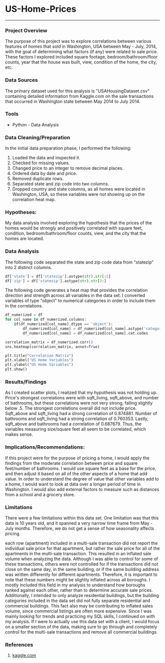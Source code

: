 # US-Home-Prices

---

### Project Overview

The purpose of this project was to explore correlations between various features of homes that sold in Washington, USA between May - July, 2014, with the goal of determining what factors (if any) were related to sale price. These factors I explored included square footage, bedroom/bathroom/floor counts, year that the house was built, view, condition of the home, the city, etc.

### Data Sources

The primary dataset used for this analysis is "USAHousingDataset.csv" containing detailed information from Kaggle.com on the sale transactions that occurred in Washington state between May 2014 to July 2014.

### Tools

- Python - Data Analysis

### Data Cleaning/Preparation
In the initial data preparation phase, I performed the following:
1. Loaded the data and inspected it.
2. Checked for missing values.
3. Changed price to an integer to remove decimal places.
4. Ordered data by date and price.
5. Removed duplicate rows.
6. Separated state and zip code into two columns.
7. Dropped country and state columns, as all homes were located in Washington, USA, so these variables were not showing up on the correlation heat map.

### Hypotheses:

My data analysis involved exploring the hypothesis that the prices of the homes would be strongly and positively correlated with square feet, condition, bedroom/bathroom/floor counts, view, and the city that the homes are located.

### Data Analysis

The following code separated the state and zip code data from "statezip" into 2 distinct columns.

```python
df['state'] = df['statezip'].astype(str).str[:2]
df['zip'] = df['statezip'].astype(str).str[2:]
```

The following code generates a heat map that provides the correlation direction and strength across all variables in the data set. I converted variables of type "object" to numerical categories in order to include them in the correlations.

```python
df_numerized = df
for col_name in df_numerized.columns:
    if(df_numerized[col_name].dtype == 'object'):
        df_numerized[col_name] = df_numerized[col_name].astype('category')
        df_numerized[col_name] = df_numerized[col_name].cat.codes

correlation_matrix = df_numerized.corr()
sns.heatmap(correlation_matrix, annot=True)

plt.title("Correlation Matrix")
plt.xlabel("US Home Variables")
plt.ylabel("US Home Variables")
plt.show()
```

### Results/Findings

As I created scatter plots, I realized that my hypothesis was not holding up. Price's strongest correlations were with sqft_living, sqft_above, and number of bathrooms, but these correlations were not very strong, falling slightly below .5. The strongest correlations overall did not include price. Sqft_above and sqft_living had a strong correlation of 0.874881. Number of bathrooms and sqft_living had a strong correlation of 0.760353. Lastly, sqft_above and bathrooms had a correlation of 0.687679. Thus, the variables measuring size/square feet all seem to be correlated, which makes sense.

### Implications/Recommendations:

If this project were for the purpose of pricing a home, I would apply the findings from the moderate correlation between price and square feet/number of bathrooms. I would use square feet as a base for the price, and then adjust it based on all of the other aspects of a home that add value. In order to understand the degree of value that other variables add to a home, I would want to look at data over a longer period of time in Washington. I would also add external factors to measure such as distances from a school and a grocery store.

### Limitations

There were a few limitations within this data set. One limitation was that this data is 10 years old, and it spanned a very narrow time frame from May - July months. Therefore, we do not get a sense of how seasonality affects pricing.

each row (apartment) included in a multi-sale transaction did not report the individual sale price for that apartment, but rather the sale price for all of the apartments in the multi-sale transaction. This resulted in an inflated sale volume when analyzing the data. Although I was able to control for some of these transactions, others were not controlled for if the transactions did not close on the same day, in the same building, or if the same building address was written differently for different apartments. Therefore, it is important to note that these numbers might be slightly inflated across all boroughs. I mostly included this field in my analysis to understand how boroughs ranked against each other, rather than to determine accurate sale prices. Additionally, I intended to only analyze residential buildings, but the building categories included in the data set did not fully separate residential and commercial buildings. This fact also may be contributing to inflated sales volume, since commercial listings are often more expensive. Since I was mainly looking for trends and practicing my SQL skills, I continued on with my analysis. If I were to actually use this data set with a client, I would focus on a smaller section of the data, making sure to go through and completely control for the multi-sale transactions and remove all commercial buildings.

### References

1. [kaggle.com](https://data.gov/)
